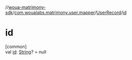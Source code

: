 //[woua-matrimony-sdk](../../../index.md)/[com.woualabs.matrimony.user.mapper](../index.md)/[UserRecord](index.md)/[id](id.md)

# id

[common]\
val [id](id.md): [String](https://kotlinlang.org/api/latest/jvm/stdlib/kotlin/-string/index.html)? = null

